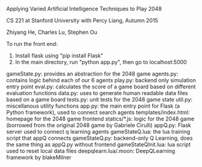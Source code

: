 Applying Varied Artificial Intelligence Techniques to Play 2048

CS 221 at Stanford University with Percy Liang, Autumn 2015

Zhiyang He, Charles Lu, Stephen Ou

To run the front end:
1) Install flask using "pip install Flask"
2) In the main directory, run "python app.py", then go to localhost:5000

gameState.py: provides an abstraction for the 2048 game
agents.py: contains logic behind each of our 6 agents
play.py: backend only simulation entry point
eval.py: calculates the score of a game board based on different evaluation functions
data.py: uses to generate human readable data files based on a game board
tests.py: unit tests for the 2048 game state
util.py: miscellanous utility functions
app.py: the main entry point for Flask (a Python framework), used to connect search agents
templates/index.html: homepage for the 2048 game frontend
statics/*.js: logic for the 2048 game (borrowed from the original 2048 game by Gabriele Cirulli)
appQ.py: Flask server used to connect q learning agents
gameStateQ.lua: the lua training script that appQ connects
gameStateQ.py: backend-only Q Learning, does the same thing as appQ.py without frontend
gameStateQInit.lua: lua script used to reset local data files
deepqlearn.lua/.moon: DeepQLearning framework by blakeMilner


